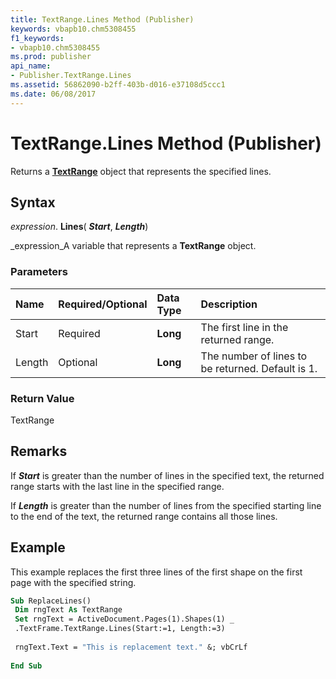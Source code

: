 ```yaml
---
title: TextRange.Lines Method (Publisher)
keywords: vbapb10.chm5308455
f1_keywords:
- vbapb10.chm5308455
ms.prod: publisher
api_name:
- Publisher.TextRange.Lines
ms.assetid: 56862090-b2ff-403b-d016-e37108d5ccc1
ms.date: 06/08/2017
---
```



# TextRange.Lines Method (Publisher)

Returns a  **[TextRange](textrange-object-publisher.md)** object that represents the specified lines.


## Syntax

 _expression_. **Lines**( **_Start_**,  **_Length_**)

 _expression_A variable that represents a  **TextRange** object.


### Parameters



|**Name**|**Required/Optional**|**Data Type**|**Description**|
|:-----|:-----|:-----|:-----|
|Start|Required| **Long**|The first line in the returned range.|
|Length|Optional| **Long**|The number of lines to be returned. Default is 1.|

### Return Value

TextRange


## Remarks

If  **_Start_** is greater than the number of lines in the specified text, the returned range starts with the last line in the specified range.

If  **_Length_** is greater than the number of lines from the specified starting line to the end of the text, the returned range contains all those lines.


## Example

This example replaces the first three lines of the first shape on the first page with the specified string.


```vb
Sub ReplaceLines() 
 Dim rngText As TextRange 
 Set rngText = ActiveDocument.Pages(1).Shapes(1) _ 
 .TextFrame.TextRange.Lines(Start:=1, Length:=3) 
 
 rngText.Text = "This is replacement text." &; vbCrLf 
 
End Sub
```


